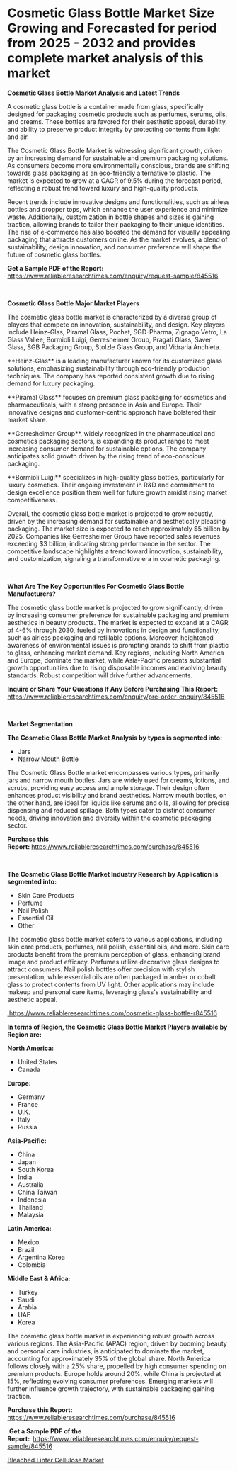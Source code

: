 <p><h1>Cosmetic Glass Bottle Market Size Growing and Forecasted for period from 2025 - 2032 and provides complete market analysis of this market</h1></p><p><strong>Cosmetic Glass Bottle Market Analysis and Latest Trends</strong></p>
<p><p>A cosmetic glass bottle is a container made from glass, specifically designed for packaging cosmetic products such as perfumes, serums, oils, and creams. These bottles are favored for their aesthetic appeal, durability, and ability to preserve product integrity by protecting contents from light and air.</p><p>The Cosmetic Glass Bottle Market is witnessing significant growth, driven by an increasing demand for sustainable and premium packaging solutions. As consumers become more environmentally conscious, brands are shifting towards glass packaging as an eco-friendly alternative to plastic. The market is expected to grow at a CAGR of 9.5% during the forecast period, reflecting a robust trend toward luxury and high-quality products.</p><p>Recent trends include innovative designs and functionalities, such as airless bottles and dropper tops, which enhance the user experience and minimize waste. Additionally, customization in bottle shapes and sizes is gaining traction, allowing brands to tailor their packaging to their unique identities. The rise of e-commerce has also boosted the demand for visually appealing packaging that attracts customers online. As the market evolves, a blend of sustainability, design innovation, and consumer preference will shape the future of cosmetic glass bottles.</p></p>
<p><strong>Get a Sample PDF of the Report:&nbsp;</strong> <a href="https://www.reliableresearchtimes.com/enquiry/request-sample/845516?utm_campaign=3219&utm_medium=2&utm_source=Github&utm_content=ia&utm_term=31032025&utm_id=cosmetic-glass-bottle">https://www.reliableresearchtimes.com/enquiry/request-sample/845516</a></p>
<p>&nbsp;</p>
<p><strong>Cosmetic Glass Bottle Major Market Players</strong></p>
<p><p>The cosmetic glass bottle market is characterized by a diverse group of players that compete on innovation, sustainability, and design. Key players include Heinz-Glas, Piramal Glass, Pochet, SGD-Pharma, Zignago Vetro, La Glass Vallee, Bormioli Luigi, Gerresheimer Group, Pragati Glass, Saver Glass, SGB Packaging Group, Stolzle Glass Group, and Vidraria Anchieta.</p><p>**Heinz-Glas** is a leading manufacturer known for its customized glass solutions, emphasizing sustainability through eco-friendly production techniques. The company has reported consistent growth due to rising demand for luxury packaging.</p><p>**Piramal Glass** focuses on premium glass packaging for cosmetics and pharmaceuticals, with a strong presence in Asia and Europe. Their innovative designs and customer-centric approach have bolstered their market share.</p><p>**Gerresheimer Group**, widely recognized in the pharmaceutical and cosmetics packaging sectors, is expanding its product range to meet increasing consumer demand for sustainable options. The company anticipates solid growth driven by the rising trend of eco-conscious packaging.</p><p>**Bormioli Luigi** specializes in high-quality glass bottles, particularly for luxury cosmetics. Their ongoing investment in R&D and commitment to design excellence position them well for future growth amidst rising market competitiveness.</p><p>Overall, the cosmetic glass bottle market is projected to grow robustly, driven by the increasing demand for sustainable and aesthetically pleasing packaging. The market size is expected to reach approximately $5 billion by 2025. Companies like Gerresheimer Group have reported sales revenues exceeding $3 billion, indicating strong performance in the sector. The competitive landscape highlights a trend toward innovation, sustainability, and customization, signaling a transformative era in cosmetic packaging.</p></p>
<p>&nbsp;</p>
<p><strong>What Are The Key Opportunities For Cosmetic Glass Bottle Manufacturers?</strong></p>
<p><p>The cosmetic glass bottle market is projected to grow significantly, driven by increasing consumer preference for sustainable packaging and premium aesthetics in beauty products. The market is expected to expand at a CAGR of 4-6% through 2030, fueled by innovations in design and functionality, such as airless packaging and refillable options. Moreover, heightened awareness of environmental issues is prompting brands to shift from plastic to glass, enhancing market demand. Key regions, including North America and Europe, dominate the market, while Asia-Pacific presents substantial growth opportunities due to rising disposable incomes and evolving beauty standards. Robust competition will drive further advancements.</p></p>
<p><strong>Inquire or Share Your Questions If Any Before Purchasing This Report:</strong> <a href="https://www.reliableresearchtimes.com/enquiry/pre-order-enquiry/845516?utm_campaign=3219&utm_medium=2&utm_source=Github&utm_content=ia&utm_term=31032025&utm_id=cosmetic-glass-bottle">https://www.reliableresearchtimes.com/enquiry/pre-order-enquiry/845516</a></p>
<p>&nbsp;</p>
<p><strong>Market Segmentation</strong></p>
<p><strong>The Cosmetic Glass Bottle Market Analysis by types is segmented into:</strong></p>
<p><ul><li>Jars</li><li>Narrow Mouth Bottle</li></ul></p>
<p><p>The Cosmetic Glass Bottle market encompasses various types, primarily jars and narrow mouth bottles. Jars are widely used for creams, lotions, and scrubs, providing easy access and ample storage. Their design often enhances product visibility and brand aesthetics. Narrow mouth bottles, on the other hand, are ideal for liquids like serums and oils, allowing for precise dispensing and reduced spillage. Both types cater to distinct consumer needs, driving innovation and diversity within the cosmetic packaging sector.</p></p>
<p><strong>Purchase this Report:&nbsp;</strong><a href="https://www.reliableresearchtimes.com/purchase/845516?utm_campaign=3219&utm_medium=2&utm_source=Github&utm_content=ia&utm_term=31032025&utm_id=cosmetic-glass-bottle">https://www.reliableresearchtimes.com/purchase/845516</a></p>
<p>&nbsp;</p>
<p><strong>The Cosmetic Glass Bottle Market Industry Research by Application is segmented into:</strong></p>
<p><ul><li>Skin Care Products</li><li>Perfume</li><li>Nail Polish</li><li>Essential Oil</li><li>Other</li></ul></p>
<p><p>The cosmetic glass bottle market caters to various applications, including skin care products, perfumes, nail polish, essential oils, and more. Skin care products benefit from the premium perception of glass, enhancing brand image and product efficacy. Perfumes utilize decorative glass designs to attract consumers. Nail polish bottles offer precision with stylish presentation, while essential oils are often packaged in amber or cobalt glass to protect contents from UV light. Other applications may include makeup and personal care items, leveraging glass's sustainability and aesthetic appeal.</p></p>
<p><a href="https://www.reliableresearchtimes.com/cosmetic-glass-bottle-r845516?utm_campaign=3219&utm_medium=2&utm_source=Github&utm_content=ia&utm_term=31032025&utm_id=cosmetic-glass-bottle">&nbsp;https://www.reliableresearchtimes.com/cosmetic-glass-bottle-r845516</a></p>
<p><strong>In terms of Region, the Cosmetic Glass Bottle Market Players available by Region are:</strong></p>
<p>
    <p> <strong> North America: </strong>
        <ul>
            <li>United States</li>
            <li>Canada</li>
        </ul>
        </p> 
    <p> <strong> Europe: </strong>
        <ul>
            <li>Germany</li>
            <li>France</li>
            <li>U.K.</li>
            <li>Italy</li>
            <li>Russia</li>
        </ul>
        </p> 
    <p> <strong> Asia-Pacific: </strong>
        <ul>
            <li>China</li>
            <li>Japan</li>
            <li>South Korea</li>
            <li>India</li>
            <li>Australia</li>
            <li>China Taiwan</li>
            <li>Indonesia</li>
            <li>Thailand</li>
            <li>Malaysia</li>
        </ul>
        </p> 
    <p> <strong> Latin America: </strong>
        <ul>
            <li>Mexico</li>
            <li>Brazil</li>
            <li>Argentina Korea</li>
            <li>Colombia</li>
        </ul>
        </p> 
    <p> <strong> Middle East & Africa: </strong>
        <ul>
            <li>Turkey</li>
            <li>Saudi</li>
            <li>Arabia</li>
            <li>UAE</li>
            <li>Korea</li>
        </ul>
    </p>
    </p>
<p><p>The cosmetic glass bottle market is experiencing robust growth across various regions. The Asia-Pacific (APAC) region, driven by booming beauty and personal care industries, is anticipated to dominate the market, accounting for approximately 35% of the global share. North America follows closely with a 25% share, propelled by high consumer spending on premium products. Europe holds around 20%, while China is projected at 15%, reflecting evolving consumer preferences. Emerging markets will further influence growth trajectory, with sustainable packaging gaining traction.</p></p>
<p><strong>Purchase this Report: </strong><a href="https://www.reliableresearchtimes.com/purchase/845516?utm_campaign=3219&utm_medium=2&utm_source=Github&utm_content=ia&utm_term=31032025&utm_id=cosmetic-glass-bottle">https://www.reliableresearchtimes.com/purchase/845516</a></p>
<p>&nbsp;<strong>Get a Sample PDF of the Report:&nbsp;&nbsp;</strong><a href="https://www.reliableresearchtimes.com/enquiry/request-sample/845516?utm_campaign=3219&utm_medium=2&utm_source=Github&utm_content=ia&utm_term=31032025&utm_id=cosmetic-glass-bottle">https://www.reliableresearchtimes.com/enquiry/request-sample/845516</a></p>
<p><strong></strong></p>
<p><p><a href="https://github.com/shamyzinniwl/Market-Research-Report-List-1/blob/main/bleached-linter-cellulose-market.md?utm_campaign=3219&utm_medium=2&utm_source=Github&utm_content=ia&utm_term=31032025&utm_id=cosmetic-glass-bottle">Bleached Linter Cellulose Market</a></p></p>